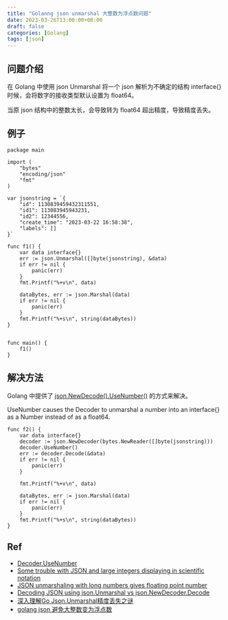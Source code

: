 ```yaml
---
title: "Golanng json unmarshal 大整数为浮点数问题"
date: 2023-03-26T13:00:00+08:00
draft: false
categories: [Golang]
tags: [json]
---
```


## 问题介绍
在 Golang 中使用 json Unmarshal 将一个 json 解析为不确定的结构 interface{} 时候，会将数字的接收类型默认设置为 float64。

当原 json 结构中的整数太长，会导致转为 float64 超出精度，导致精度丢失。


## 例子
```
package main

import (
	"bytes"
	"encoding/json"
	"fmt"
)

var jsonstring = `{
	"id": 1130839459432311551,
	"id1": 113083945943231,
	"id2": 12344556, 
	"create_time": "2023-03-22 16:58:38",
	"labels": []
}`

func f1() {
	var data interface{}
	err := json.Unmarshal([]byte(jsonstring), &data)
	if err != nil {
		panic(err)
	}
	fmt.Printf("%+v\n", data)

	dataBytes, err := json.Marshal(data)
	if err != nil {
		panic(err)
	}
	fmt.Printf("%+s\n", string(dataBytes))
}


func main() {
	f1()
}
```

## 解决方法
Golang 中提供了 [json.NewDecode().UseNumber()](https://pkg.go.dev/encoding/json#Decoder.UseNumber) 的方式来解决。

UseNumber causes the Decoder to unmarshal a number into an interface{} as a Number instead of as a float64.

```
func f2() {
	var data interface{}
	decoder := json.NewDecoder(bytes.NewReader([]byte(jsonstring)))
	decoder.UseNumber()
	err := decoder.Decode(&data)
	if err != nil {
		panic(err)
	}

	fmt.Printf("%+v\n", data)

	dataBytes, err := json.Marshal(data)
	if err != nil {
		panic(err)
	}
	fmt.Printf("%+s\n", string(dataBytes))
}
```


## Ref
- [Decoder.UseNumber](https://pkg.go.dev/encoding/json#Decoder.UseNumber)
- [Some trouble with JSON and large integers displaying in scientific notation](https://www.reddit.com/r/golang/comments/wyl6fl/some_trouble_with_json_and_large_integers/)
- [JSON unmarshaling with long numbers gives floating point number](https://stackoverflow.com/questions/22343083/json-unmarshaling-with-long-numbers-gives-floating-point-number)
- [Decoding JSON using json.Unmarshal vs json.NewDecoder.Decode](https://stackoverflow.com/questions/21197239/decoding-json-using-json-unmarshal-vs-json-newdecoder-decode)
- [深入理解Go Json.Unmarshal精度丢失之谜](https://zhuanlan.zhihu.com/p/467537027)
- [golang json 避免大整数变为浮点数](https://rivers-shall.github.io/2020/06/23/golang-json-%E9%81%BF%E5%85%8D%E5%A4%A7%E6%95%B4%E6%95%B0%E5%8F%98%E4%B8%BA%E6%B5%AE%E7%82%B9%E6%95%B0/)
